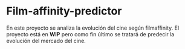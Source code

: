 # Film-affinity-predictor
En este proyecto se analiza la evolución del cine según filmaffinity. El proyecto está en **WIP** pero como fin último se tratará de predecir la evolución del mercado del cine.
